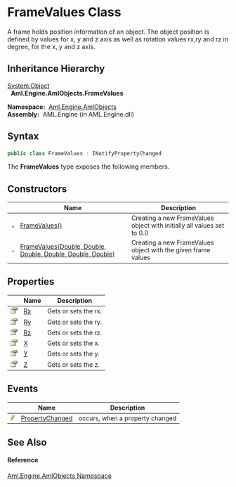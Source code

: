 FrameValues Class
=================
A frame holds position information of an object. The object position is defined by values for x, y and z axis as well as rotation values rx,ry and rz in degree, for the x, y and z axis.


Inheritance Hierarchy
---------------------
[System.Object][1]  
  **Aml.Engine.AmlObjects.FrameValues**  

  **Namespace:**  [Aml.Engine.AmlObjects][2]  
  **Assembly:**  AML.Engine (in AML.Engine.dll)

Syntax
------

```csharp
public class FrameValues : INotifyPropertyChanged
```

The **FrameValues** type exposes the following members.


Constructors
------------

                 | Name                                                             | Description                                                            
---------------- | ---------------------------------------------------------------- | ---------------------------------------------------------------------- 
![Public method] | [FrameValues()][3]                                               | Creating a new FrameValues object with initially all values set to 0.0 
![Public method] | [FrameValues(Double, Double, Double, Double, Double, Double)][4] | Creating a new FrameValues object with the given frame values          


Properties
----------

                   | Name    | Description          
------------------ | ------- | -------------------- 
![Public property] | [Rx][5] | Gets or sets the rx. 
![Public property] | [Ry][6] | Gets or sets the ry. 
![Public property] | [Rz][7] | Gets or sets the rz. 
![Public property] | [X][8]  | Gets or sets the x.  
![Public property] | [Y][9]  | Gets or sets the y.  
![Public property] | [Z][10] | Gets or sets the z.  


Events
------

                | Name                  | Description                     
--------------- | --------------------- | ------------------------------- 
![Public event] | [PropertyChanged][11] | occurs, when a property changed 


See Also
--------

#### Reference
[Aml.Engine.AmlObjects Namespace][2]  

[1]: https://docs.microsoft.com/dotnet/api/system.object
[2]: ../README.md
[3]: _ctor.md
[4]: _ctor_1.md
[5]: Rx.md
[6]: Ry.md
[7]: Rz.md
[8]: X.md
[9]: Y.md
[10]: Z.md
[11]: PropertyChanged.md
[12]: https://www.automationml.org
[13]: ../../icons/logoShade.png
[Public method]: ../../icons/pubmethod.gif "Public method"
[Public property]: ../../icons/pubproperty.gif "Public property"
[Public event]: ../../icons/pubevent.gif "Public event"